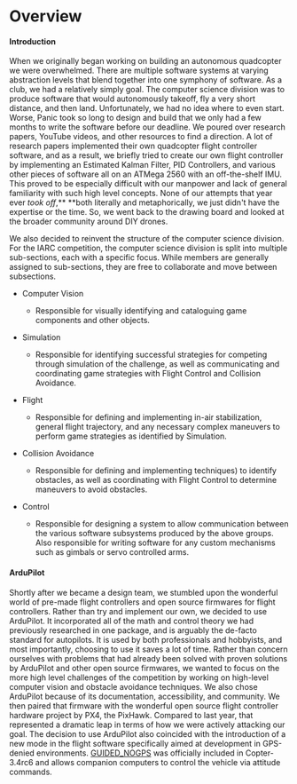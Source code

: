 # Overview

#### Introduction

When we originally began working on building an autonomous quadcopter we were overwhelmed. There are multiple software systems at varying abstraction levels that blend together into one symphony of software. As a club, we had a relatively simply goal. The computer science division was to produce software that would autonomously takeoff, fly a very short distance, and then land. Unfortunately, we had no idea where to even start. Worse, Panic took so long to design and build that we only had a few months to write the software before our deadline. We poured over research papers, YouTube videos, and other resources to find a direction. A lot of research papers implemented their own quadcopter flight controller software, and as a result, we briefly tried to create our own flight controller by implementing an Estimated Kalman Filter, PID Controllers, and various other pieces of software all on an ATMega 2560 with an off-the-shelf IMU. This proved to be especially difficult with our manpower and lack of general familiarity with such high level concepts. None of our attempts that year ever _took off_,** **both literally and metaphorically, we just didn't have the expertise or the time. So, we went back to the drawing board and looked at the broader community around DIY drones.

We also decided to reinvent the structure of the computer science division. For the IARC competition, the computer science division is split into multiple sub-sections, each with a specific focus. While members are generally assigned to sub-sections, they are free to collaborate and move between subsections.

* Computer Vision
  * Responsible for visually identifying and cataloguing game components and other objects.
* Simulation

  * Responsible for identifying successful strategies for competing through simulation of the challenge, as well as communicating and coordinating game strategies with Flight Control and Collision Avoidance.

* Flight

  * Responsible for defining and implementing in-air stabilization, general flight trajectory, and any necessary complex maneuvers to perform game strategies as identified by Simulation.

* Collision Avoidance

  * Responsible for defining and implementing techniques\) to identify obstacles, as well as coordinating with Flight Control to determine maneuvers to avoid obstacles.

* Control

  * Responsible for designing a system to allow communication between the various software subsystems produced by the above groups. Also responsible for writing software for any custom mechanisms such as gimbals or servo controlled arms.

#### ArduPilot

Shortly after we became a design team, we stumbled upon the wonderful world of pre-made flight controllers and open source firmwares for flight controllers. Rather than try and implement our own, we decided to use ArduPilot. It incorporated all of the math and control theory we had previously researched in one package, and is arguably the de-facto standard for autopilots. It is used by both professionals and hobbyists, and most importantly, choosing to use it saves a lot of time. Rather than concern ourselves with problems that had already been solved with proven solutions by ArduPilot and other open source firmwares, we wanted to focus on the more high level challenges of the competition by working on high-level computer vision and obstacle avoidance techniques. We also chose ArduPilot because of its documentation, accessibility, and community. We then paired that firmware with the wonderful open source flight controller hardware project by PX4, the PixHawk. Compared to last year, that represented a dramatic leap in terms of how we were actively attacking our goal. The decision to use ArduPilot also coincided with the introduction of a new mode in the flight software specifically aimed at development in GPS-denied environments. [GUIDED\_NOGPS](http://ardupilot.org/copter/docs/ac2_guidedmode.html#guided-nogps) was officially included in Copter-3.4rc6 and allows companion computers to control the vehicle via attitude commands.

